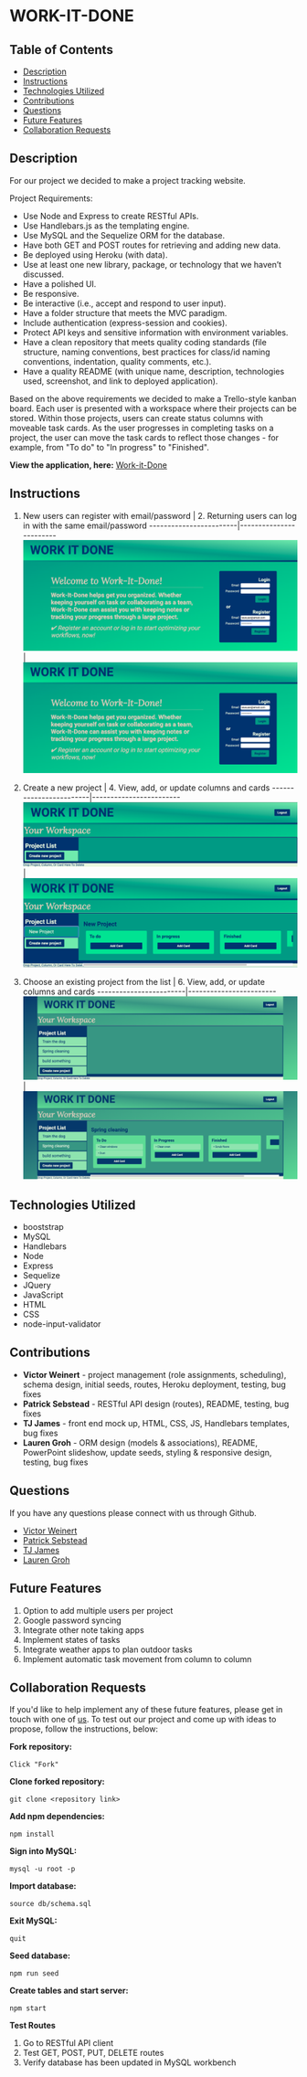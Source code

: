 # WORK-IT-DONE

## Table of Contents 
* [Description](#description)
* [Instructions](#instructions)
* [Technologies Utilized](#technologies-utilized)
* [Contributions](#contributions)
* [Questions](#questions)
* [Future Features](#future-features)
* [Collaboration Requests](#collaboration-requests)

## Description

For our project we decided to make a project tracking website. 

Project Requirements:
 * Use Node and Express to create RESTful APIs.
 * Use Handlebars.js as the templating engine.
 * Use MySQL and the Sequelize ORM for the database.
 * Have both GET and POST routes for retrieving and adding new data.
 * Be deployed using Heroku (with data).
 * Use at least one new library, package, or technology that we haven’t discussed.
 * Have a polished UI.
 * Be responsive.
 * Be interactive (i.e., accept and respond to user input).
 * Have a folder structure that meets the MVC paradigm.
 * Include authentication (express-session and cookies).
 * Protect API keys and sensitive information with environment variables.
 * Have a clean repository that meets quality coding standards (file structure, naming conventions, best practices for class/id naming   conventions, indentation, quality comments, etc.).
 * Have a quality README (with unique name, description, technologies used, screenshot, and link to deployed application).


Based on the above requirements we decided to make a Trello-style kanban board. Each user is presented with a workspace where their projects can be stored. Within those projects, users can create status columns with moveable task cards. As the user progresses in completing tasks on a project, the user can move the task cards to reflect those changes - for example, from "To do" to "In progress" to "Finished".

**View the application, here:** [Work-it-Done](https://warm-eyrie-07140.herokuapp.com/ "Work-it-Done")

## Instructions 

1. New users can register with email/password | 2. Returning users can log in with the same email/password
------------------------|------------------------
![Work-It-Done register](./assets/images/register.png "register") | ![Work-It-Done login](./assets/images/login.png "login")

3. Create a new project | 4. View, add, or update columns and cards
------------------------|------------------------
![Work-It-Done create-new-project](./assets/images/create-new-project.png "create-new-project") | ![Work-It-Done update-project](./assets/images/update-project.png "update-project")

5. Choose an existing project from the list | 6. View, add, or update columns and cards
------------------------|------------------------
![Work-It-Done workspace](./assets/images/workspace.png "workspace") | ![Work-It-Done existing-project](./assets/images/existing-project.png "existing-project")

## Technologies Utilized
 
 * booststrap
 * MySQL
 * Handlebars
 * Node
 * Express
 * Sequelize
 * JQuery
 * JavaScript
 * HTML
 * CSS
 * node-input-validator

## Contributions

* **Victor Weinert** - project management (role assignments, scheduling), schema design, initial seeds, routes, Heroku deployment, testing, bug fixes
* **Patrick Sebstead** - RESTful API design (routes), README, testing, bug fixes
* **TJ James** - front end mock up, HTML, CSS, JS, Handlebars templates, bug fixes
* **Lauren Groh** - ORM design (models & associations), README, PowerPoint slideshow, update seeds, styling & responsive design, testing, bug fixes

## Questions

If you have any questions please connect with us through Github. 

* [Victor Weinert](https://github.com/vw0389)
* [Patrick Sebstead](https://github.com/RaiderNationBuilder)
* [TJ James](https://github.com/jamestw13)
* [Lauren Groh](https://github.com/GrohTech)

## Future Features
1. Option to add multiple users per project
2. Google password syncing
3. Integrate other note taking apps
4. Implement states of tasks
5. Integrate weather apps to plan outdoor tasks
6. Implement automatic task movement from column to column

## Collaboration Requests

If you'd like to help implement any of these future features, please get in touch with one of [us](#contributions). 
To test out our project and come up with ideas to propose, follow the instructions, below:  

**Fork repository:**  
```
Click "Fork"
```

**Clone forked repository:**
```
git clone <repository link>
```

**Add npm dependencies:**
```
npm install
```
**Sign into MySQL:**
```
mysql -u root -p
```
**Import database:**
```
source db/schema.sql
```
**Exit MySQL:**
```
quit
```
**Seed database:**
```
npm run seed
```
**Create tables and start server:**
```
npm start
```
**Test Routes**
1. Go to RESTful API client
2. Test GET, POST, PUT, DELETE routes
3. Verify database has been updated in MySQL workbench